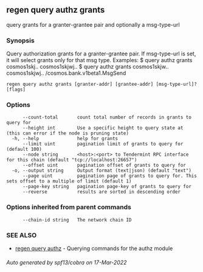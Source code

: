 ## regen query authz grants

query grants for a granter-grantee pair and optionally a msg-type-url

### Synopsis

Query authorization grants for a granter-grantee pair. If msg-type-url
is set, it will select grants only for that msg type.
Examples:
$ <appd> query authz grants cosmos1skj.. cosmos1skjwj..
$ <appd> query authz grants cosmos1skjw.. cosmos1skjwj.. /cosmos.bank.v1beta1.MsgSend

```
regen query authz grants [granter-addr] [grantee-addr] [msg-type-url]? [flags]
```

### Options

```
      --count-total       count total number of records in grants to query for
      --height int        Use a specific height to query state at (this can error if the node is pruning state)
  -h, --help              help for grants
      --limit uint        pagination limit of grants to query for (default 100)
      --node string       <host>:<port> to Tendermint RPC interface for this chain (default "tcp://localhost:26657")
      --offset uint       pagination offset of grants to query for
  -o, --output string     Output format (text|json) (default "text")
      --page uint         pagination page of grants to query for. This sets offset to a multiple of limit (default 1)
      --page-key string   pagination page-key of grants to query for
      --reverse           results are sorted in descending order
```

### Options inherited from parent commands

```
      --chain-id string   The network chain ID
```

### SEE ALSO

* [regen query authz](regen_query_authz.md)	 - Querying commands for the authz module

###### Auto generated by spf13/cobra on 17-Mar-2022
